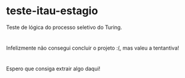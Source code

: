# teste-itau-estagio

Teste de lógica do processo seletivo do Turing.
#
Infelizmente não consegui concluir o projeto :(, mas valeu a tentantiva!
#
Espero que consiga extrair algo daqui!
